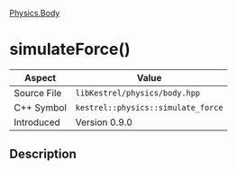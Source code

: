 [Physics.Body](index)
# simulateForce()
| Aspect | Value |
| --- | --- |
| Source File | `libKestrel/physics/body.hpp` |
| C++ Symbol | `kestrel::physics::simulate_force` |
| Introduced | Version 0.9.0 |
## Description

